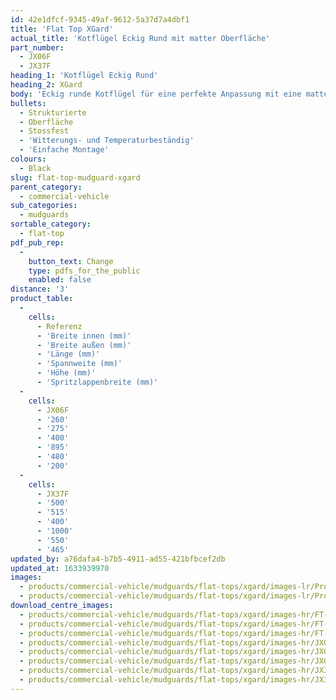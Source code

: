 ```yaml
---
id: 42e1dfcf-9345-49af-9612-5a37d7a4dbf1
title: 'Flat Top XGard'
actual_title: 'Kotflügel Eckig Rund mit matter Oberfläche'
part_number:
  - JX06F
  - JX37F
heading_1: 'Kotflügel Eckig Rund'
heading_2: XGard
body: 'Eckig runde Kotflügel für eine perfekte Anpassung mit eine matte Oberfläche.'
bullets:
  - Strukturierte
  - Oberfläche
  - Stossfest
  - 'Witterungs- und Temperaturbeständig'
  - 'Einfache Montage'
colours:
  - Black
slug: flat-top-mudguard-xgard
parent_category:
  - commercial-vehicle
sub_categories:
  - mudguards
sortable_category:
  - flat-top
pdf_pub_rep:
  -
    button_text: Change
    type: pdfs_for_the_public
    enabled: false
distance: '3'
product_table:
  -
    cells:
      - Referenz
      - 'Breite innen (mm)'
      - 'Breite außen (mm)'
      - 'Länge (mm)'
      - 'Spannweite (mm)'
      - 'Höhe (mm)'
      - 'Spritzlappenbreite (mm)'
  -
    cells:
      - JX06F
      - '260'
      - '275'
      - '400'
      - '895'
      - '480'
      - '200'
  -
    cells:
      - JX37F
      - '500'
      - '515'
      - '400'
      - '1000'
      - '550'
      - '465'
updated_by: a76dafa4-b7b5-4911-ad55-421bfbcef2db
updated_at: 1633939970
images:
  - products/commercial-vehicle/mudguards/flat-tops/xgard/images-lr/Product_Image_776x776_(518x518_focus_area)-JX37F_03.jpg
  - products/commercial-vehicle/mudguards/flat-tops/xgard/images-lr/Product_Image_776x776_(518x518_focus_area)-JX06F_03.jpg
download_centre_images:
  - products/commercial-vehicle/mudguards/flat-tops/xgard/images-hr/FT-XGard_01.jpg
  - products/commercial-vehicle/mudguards/flat-tops/xgard/images-hr/FT-XGard_02.jpg
  - products/commercial-vehicle/mudguards/flat-tops/xgard/images-hr/FT-XGard_03.jpg
  - products/commercial-vehicle/mudguards/flat-tops/xgard/images-hr/JX06F_001.jpg
  - products/commercial-vehicle/mudguards/flat-tops/xgard/images-hr/JX06F_002.jpg
  - products/commercial-vehicle/mudguards/flat-tops/xgard/images-hr/JX06F_003.jpg
  - products/commercial-vehicle/mudguards/flat-tops/xgard/images-hr/JX37F_001.jpg
  - products/commercial-vehicle/mudguards/flat-tops/xgard/images-hr/JX37F_003.jpg
---
```

